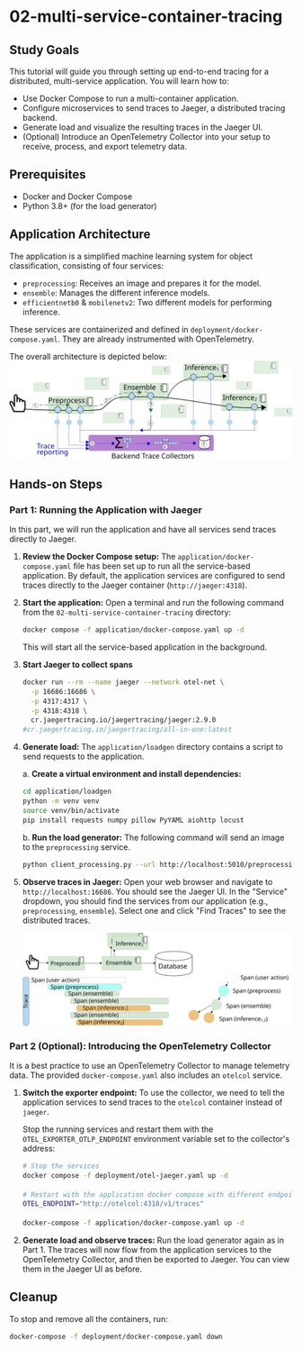 # 02-multi-service-container-tracing

## Study Goals
This tutorial will guide you through setting up end-to-end tracing for a distributed, multi-service application. You will learn how to:
- Use Docker Compose to run a multi-container application.
- Configure microservices to send traces to Jaeger, a distributed tracing backend.
- Generate load and visualize the resulting traces in the Jaeger UI.
- (Optional) Introduce an OpenTelemetry Collector into your setup to receive, process, and export telemetry data.

## Prerequisites
- Docker and Docker Compose
- Python 3.8+ (for the load generator)

## Application Architecture
The application is a simplified machine learning system for object classification, consisting of four services:
- `preprocessing`: Receives an image and prepares it for the model.
- `ensemble`: Manages the different inference models.
- `efficientnetb0` & `mobilenetv2`: Two different models for performing inference.

These services are containerized and defined in `deployment/docker-compose.yaml`. They are already instrumented with OpenTelemetry.

The overall architecture is depicted below:
![A traditional setting with distributed tracing](doc/img/distributed_tracing_obj_classi.svg)

## Hands-on Steps

### Part 1: Running the Application with Jaeger
In this part, we will run the application and have all services send traces directly to Jaeger.

1. **Review the Docker Compose setup:**
   The `application/docker-compose.yaml` file has been set up to run all the service-based application. By default, the application services are configured to send traces directly to the Jaeger container (`http://jaeger:4318`).

2. **Start the application:**
   Open a terminal and run the following command from the `02-multi-service-container-tracing` directory:
   ```bash
   docker compose -f application/docker-compose.yaml up -d
   ```
   This will start all the service-based application in the background.

3. **Start Jaeger to collect spans**
   ```bash
   docker run --rm --name jaeger --network otel-net \
     -p 16686:16686 \
     -p 4317:4317 \
     -p 4318:4318 \
     cr.jaegertracing.io/jaegertracing/jaeger:2.9.0
   #cr.jaegertracing.io/jaegertracing/all-in-one:latest
   ```

4. **Generate load:**
   The `application/loadgen` directory contains a script to send requests to the application.

   a. **Create a virtual environment and install dependencies:**
      ```bash
      cd application/loadgen
      python -m venv venv
      source venv/bin/activate
      pip install requests numpy pillow PyYAML aiohttp locust
      ```

   b. **Run the load generator:**
      The following command will send an image to the `preprocessing` service.
      ```bash
      python client_processing.py --url http://localhost:5010/preprocessing --ds_path ../../image
      ```

5. **Observe traces in Jaeger:**
   Open your web browser and navigate to `http://localhost:16686`. You should see the Jaeger UI. In the "Service" dropdown, you should find the services from our application (e.g., `preprocessing`, `ensemble`). Select one and click "Find Traces" to see the distributed traces.

   ![An example for a trace tree (DAG) with spans](doc/img/aTrace_DAG.svg)

### Part 2 (Optional): Introducing the OpenTelemetry Collector
It is a best practice to use an OpenTelemetry Collector to manage telemetry data. The provided `docker-compose.yaml` also includes an `otelcol` service.

1. **Switch the exporter endpoint:**
   To use the collector, we need to tell the application services to send traces to the `otelcol` container instead of `jaeger`.

   Stop the running services and restart them with the `OTEL_EXPORTER_OTLP_ENDPOINT` environment variable set to the collector's address:
   ```bash
   # Stop the services
   docker compose -f deployment/otel-jaeger.yaml up -d

   # Restart with the application docker compose with different endpoint
   OTEL_ENDPOINT="http://otelcol:4318/v1/traces" 

   docker-compose -f application/docker-compose.yaml up -d
   ```

2. **Generate load and observe traces:**
   Run the load generator again as in Part 1. The traces will now flow from the application services to the OpenTelemetry Collector, and then be exported to Jaeger. You can view them in the Jaeger UI as before.

## Cleanup
To stop and remove all the containers, run:
```bash
docker-compose -f deployment/docker-compose.yaml down
```
